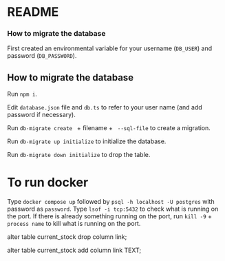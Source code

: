 # README

<!-- add a shopping list which will add item to current stock when ticked off -->
<!-- when item it used from current stock ask if I want to add it to shopping list and if yes add it if not put it in the waiting pile of shopping list -->
<!-- add best buy/use buy date to the ingredient so I know how fast I should use it up -->
<!-- add a how much product is left state and also need to figure out a way to add an item to the shopping list when there is still some left so it needs to appear in current stock and shopping list if I want to buy it again immediately -->
<!-- order list of ingredients into categories and I can add ingredient to that category like fruit, veg, grains, pulses, condiments... -->

### How to migrate the database

First created an environmental variable for your username (`DB_USER`) and password (`DB_PASSWORD`).

## How to migrate the database

Run `npm i`.

Edit `database.json` file and `db.ts` to refer to your user name (and add password if necessary).

Run `db-migrate create ` + filename + ` --sql-file` to create a migration.

Run `db-migrate up initialize` to initialize the database.

Run `db-migrate down initialize` to drop the table.

<!-- {"ENV":"DB_USER"} -->
<!-- "password": {"ENV":"DB_PWD"}, -->

# To run docker

Type `docker compose up` followed by `psql -h localhost -U postgres` with password as `password`.
Type `lsof -i tcp:5432` to check what is running on the port.
If there is already something running on the port, run `kill -9` + `process name` to kill what is running on the port.

alter table current_stock drop column link;

alter table current_stock
add column link TEXT;
